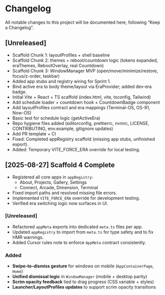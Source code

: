 # Changelog
All notable changes to this project will be documented here, following “Keep a Changelog”.

## [Unreleased]
- Scaffold Chunk 1: layoutProfiles + shell baseline
- Scaffold Chunk 2: themes + reboot/countdown logic (tokens expanded, eraThemes, RebootOverlay, real Countdown)
- Scaffold Chunk 3: WindowManager MVP (open/move/minimize/restore, focus/z-order, taskbar)
- Added app stubs and registry wiring for Sprint 1.
- Bind active era to body theme/layout via EraProvider; added dev-era badge.
- Initial Vite + React + TS scaffold (index.html, vite, tsconfig, Tailwind)
- Add schedule loader + countdown hook + CountdownBadge component
- Add layoutProfiles contract and era mappings (Terminal-OS, OS-91, Now-OS)
- Basic test for schedule logic (getActiveEra)
- Repo hygiene files added (editorconfig, prettierrc, nvmrc, LICENSE, CONTRIBUTING, env.example, gitignore updates)
- Add PR template + CI
- Fixed: Completed appRegistry scaffold (missing app stubs, unfinished export).
- Added: Temporary VITE_FORCE_ERA override for local testing.

## [2025-08-27] Scaffold 4 Complete
- Registered all core apps in `appRegistry`:
  - About, Projects, Gallery, Settings
  - Connect, Arcade, Dimension, Terminal
- Fixed import paths and resolved missing file errors.
- Implemented `VITE_FORCE_ERA` override for development testing.
- Verified era switching logic now surfaces in UI.

### [Unreleased]
- Refactored `appMeta` exports into dedicated `meta.ts` files per app.  
- Updated `appRegistry` to import from `meta.ts` for type safety and to fix HMR warnings.  
- Added Cursor rules note to enforce `AppMeta` contract consistently.

### Added
- **Swipe-to-dismiss gesture** for windows on mobile (`AppContainerPage`, `Home`)
- **Unified dismissal logic** in `WindowManager` (mobile + desktop parity)
- **Scrim opacity feedback** tied to drag progress (CSS variable + styles)
- **Launcher/LayoutProfiles updates** to support scrim opacity transitions
